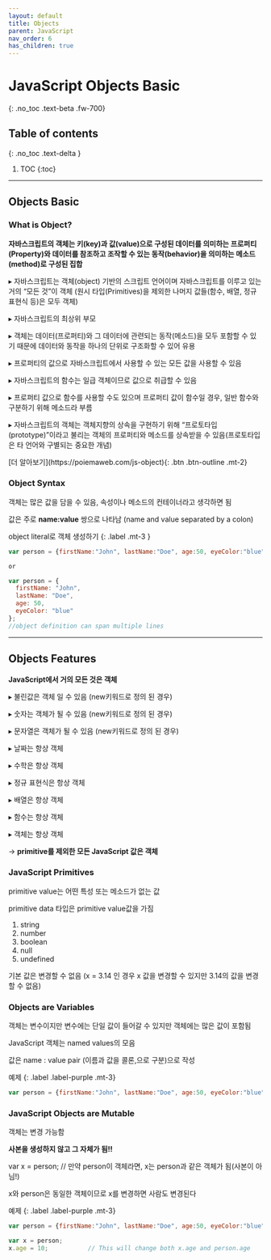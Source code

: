 ```yaml
---
layout: default
title: Objects
parent: JavaScript
nav_order: 6
has_children: true
---
```


# JavaScript Objects Basic 
{: .no_toc .text-beta .fw-700}

## Table of contents
{: .no_toc .text-delta }

1. TOC
{:toc}

---

## Objects Basic 

### What is Object?

**자바스크립트의 객체는 키(key)과 값(value)으로 구성된 데이터를 의미하는 프로퍼티(Property)와 데이터를 참조하고 조작할 수 있는 동작(behavior)을 의미하는 메소드(method)로 구성된 집합**

&#9656; 자바스크립트는 객체(object) 기반의 스크립트 언어이며 자바스크립트를 이루고 있는 거의 “모든 것”이 객체 (원시 타입(Primitives)을 제외한 나머지 값들(함수, 배열, 정규표현식 등)은 모두 객체)

&#9656; 자바스크립트의 최상위 부모

&#9656; 객체는 데이터(프로퍼티)와 그 데이터에 관련되는 동작(메소드)을 모두 포함할 수 있기 때문에 데이터와 동작을 하나의 단위로 구조화할 수 있어 유용

&#9656; 프로퍼티의 값으로 자바스크립트에서 사용할 수 있는 모든 값을 사용할 수 있음

&#9656; 자바스크립트의 함수는 일급 객체이므로 값으로 취급할 수 있음

&#9656; 프로퍼티 값으로 함수를 사용할 수도 있으며 프로퍼티 값이 함수일 경우, 일반 함수와 구분하기 위해 메소드라 부름

&#9656; 자바스크립트의 객체는 객체지향의 상속을 구현하기 위해 “프로토타입(prototype)”이라고 불리는 객체의 프로퍼티와 메소드를 상속받을 수 있음(프로토타입은 타 언어와 구별되는 중요한 개념)

<span class="fs-2">
[더 알아보기](https://poiemaweb.com/js-object){: .btn  .btn-outline .mt-2}
</span>

### Object Syntax

객체는 많은 값을 담을 수 있음, 속성이나 메소드의 컨테이너라고 생각하면 됨

값은 주로 **name:value** 쌍으로 나타남 (name and value separated by a colon)

object literal로 객체 생성하기
{: .label .mt-3 }
```js
var person = {firstName:"John", lastName:"Doe", age:50, eyeColor:"blue"};

or

var person = {
  firstName: "John",
  lastName: "Doe",
  age: 50,
  eyeColor: "blue"
};
//object definition can span multiple lines
```

 ---
 
## Objects Features

**JavaScript에서 거의 모든 것은 객체**

&#9656; 불린값은 객체 일 수 있음 (new키워드로 정의 된 경우)

&#9656; 숫자는 객체가 될 수 있음 (new키워드로 정의 된 경우)

&#9656; 문자열은 객체가 될 수 있음 (new키워드로 정의 된 경우)

&#9656; 날짜는 항상 객체

&#9656; 수학은 항상 객체

&#9656; 정규 표현식은 항상 객체

&#9656; 배열은 항상 객체

&#9656; 함수는 항상 객체

&#9656; 객체는 항상 객체

&#8594; **primitive를 제외한 모든 JavaScript 값은 객체**

### JavaScript Primitives

primitive value는 어떤 특성 또는 메소드가 없는 값

primitive data 타입은 primitive value값을 가짐

1. string
2. number
3. boolean
4. null
5. undefined

기본 값은 변경할 수 없음 (x = 3.14 인 경우 x 값을 변경할 수 있지만 3.14의 값을 변경할 수 없음)


### Objects are Variables

객체는 변수이지만 변수에는 단일 값이 들어갈 수 있지만 객체에는 많은 값이 포함됨

JavaScript 객체는 named values의 모음

값은 name : value pair (이름과 값을 콜론,으로 구분)으로 작성

예제
{: .label .label-purple .mt-3}
```js
var person = {firstName:"John", lastName:"Doe", age:50, eyeColor:"blue"};
```

### JavaScript Objects are Mutable

객체는 변경 가능함

**사본을 생성하지 않고 그 자체가 됨!!**

var x = person;  // 만약 person이 객체라면, x는 person과 같은 객체가 됨(사본이 아님!)

x와 person은 동일한 객체이므로 x를 변경하면 사람도 변경된다

예제
{: .label .label-purple .mt-3}
```js
var person = {firstName:"John", lastName:"Doe", age:50, eyeColor:"blue"}

var x = person;
x.age = 10;           // This will change both x.age and person.age
```

